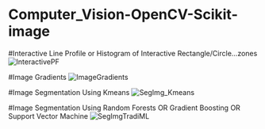 # Computer_Vision-OpenCV-Scikit-image

#Interactive Line Profile or Histogram of Interactive Rectangle/Circle...zones
![InteractivePF](https://user-images.githubusercontent.com/78222574/129739608-7450886a-cf38-4324-bd3b-1572ab96861f.JPG)

#Image Gradients
![ImageGradients](https://user-images.githubusercontent.com/78222574/129740542-bcd320cb-fbd2-4455-89a9-79ecb0aa25a5.JPG)

#Image Segmentation Using Kmeans
![SegImg_Kmeans](https://user-images.githubusercontent.com/78222574/129740708-54f30b91-4e5e-49c3-97be-fe929bfdb2b7.JPG)

#Image Segmentation Using Random Forests OR Gradient Boosting OR Support Vector Machine
![SegImgTradiML](https://user-images.githubusercontent.com/78222574/129740934-3948c699-a68b-4910-95d0-97ff7c424474.JPG)

